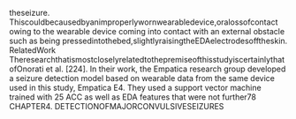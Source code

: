 theseizure. Thiscouldbecausedbyanimproperlywornwearabledevice,oralossofcontact
owing to the wearable device coming into contact with an external obstacle such as being
pressedintothebed,slightlyraisingtheEDAelectrodesofftheskin.
RelatedWork
TheresearchthatismostcloselyrelatedtothepremiseofthisstudyiscertainlythatofOnorati
et al. [224]. In their work, the Empatica research group developed a seizure detection model
based on wearable data from the same device used in this study, Empatica E4. They used a
support vector machine trained with 25 ACC as well as EDA features that were not further78 CHAPTER4. DETECTIONOFMAJORCONVULSIVESEIZURES